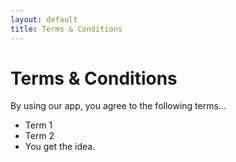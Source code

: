 ```yaml
---
layout: default
title: Terms & Conditions
---
```


# Terms & Conditions

By using our app, you agree to the following terms...

- Term 1
- Term 2
- You get the idea.
